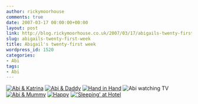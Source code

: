```yaml
---
author: rickymoorhouse
comments: true
date: 2007-03-17 00:00:00+00:00
layout: post
link: http://blog.rickymoorhouse.co.uk/2007/03/17/abigails-twenty-first-week/
slug: abigails-twenty-first-week
title: Abigail's twenty-first week
wordpress_id: 1520
categories:
- Abi
tags:
- Abi
---
```



[![Abi & Katrina](http://samespirit.net/ricky/images/365/2007-02-25a.png)](http://samespirit.net/ricky/images/365/big/2007-02-25a.jpg)
[![Abi & Daddy](http://samespirit.net/ricky/images/365/2007-02-25b.png)](http://samespirit.net/ricky/images/365/big/2007-02-25b.jpg)
[![Hand in Hand](http://samespirit.net/ricky/images/365/2007-02-25c.png)](http://samespirit.net/ricky/images/365/big/2007-02-25c.jpg)
![Abi watching TV](http://samespirit.net/ricky/images/365/2007-02-25d.png)
[![Abi & Mummy](http://samespirit.net/ricky/images/365/2007-02-25e.png)](http://samespirit.net/ricky/images/365/big/2007-02-25e.jpg)
[![Happy](http://samespirit.net/ricky/images/365/2007-02-25f.png)](http://samespirit.net/ricky/images/365/big/2007-02-25f.jpg)
[!['Sleeping' at Hotel](http://samespirit.net/ricky/images/365/2007-02-25g.png)](http://samespirit.net/ricky/images/365/big/2007-02-25g.jpg)

